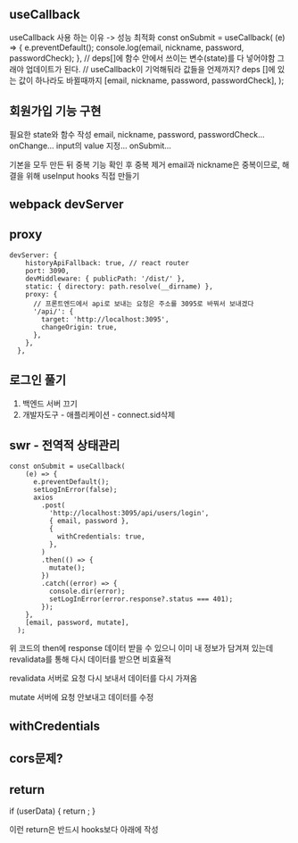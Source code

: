 ## useCallback

useCallback 사용 하는 이유 -> 성능 최적화
const onSubmit = useCallback(
(e) => {
e.preventDefault();
console.log(email, nickname, password, passwordCheck);
},
// deps[]에 함수 안에서 쓰이는 변수(state)를 다 넣어야함 그래야 업데이트가 된다.
// useCallback이 기억해둬라 값들을 언제까지? deps []에 있는 값이 하나라도 바뀔때까지
[email, nickname, password, passwordCheck],
);

## 회원가입 기능 구현

필요한 state와 함수 작성
email, nickname, password, passwordCheck...
onChange...
input의 value 지정...
onSubmit...

기본을 모두 만든 뒤 중복 기능 확인 후 중복 제거
email과 nickname은 중복이므로, 해결을 위해 useInput hooks 직접 만들기

## webpack devServer

## proxy

```
devServer: {
    historyApiFallback: true, // react router
    port: 3090,
    devMiddleware: { publicPath: '/dist/' },
    static: { directory: path.resolve(__dirname) },
    proxy: {
      // 프론트엔드에서 api로 보내는 요청은 주소를 3095로 바꿔서 보내겠다
      '/api/': {
        target: 'http://localhost:3095',
        changeOrigin: true,
      },
    },
  },
```

## 로그인 풀기

1. 백엔드 서버 끄기
2. 개발자도구 - 애플리케이션 - connect.sid삭제

## swr - 전역적 상태관리

```
const onSubmit = useCallback(
    (e) => {
      e.preventDefault();
      setLogInError(false);
      axios
        .post(
          'http://localhost:3095/api/users/login',
          { email, password },
          {
            withCredentials: true,
          },
        )
        .then(() => {
          mutate();
        })
        .catch((error) => {
          console.dir(error);
          setLogInError(error.response?.status === 401);
        });
    },
    [email, password, mutate],
  );
```

위 코드의 then에 response 데이터 받을 수 있으니 이미 내 정보가 담겨져 있는데
revalidata를 통해 다시 데이터를 받으면 비효율적

revalidata
서버로 요청 다시 보내서 데이터를 다시 가져옴

mutate
서버에 요청 안보내고 데이터를 수정

## withCredentials

## cors문제?

## return

if (userData) {
return <Redirect to="/workspace/channel/" />;
}

이런 return은 반드시 hooks보다 아래에 작성
